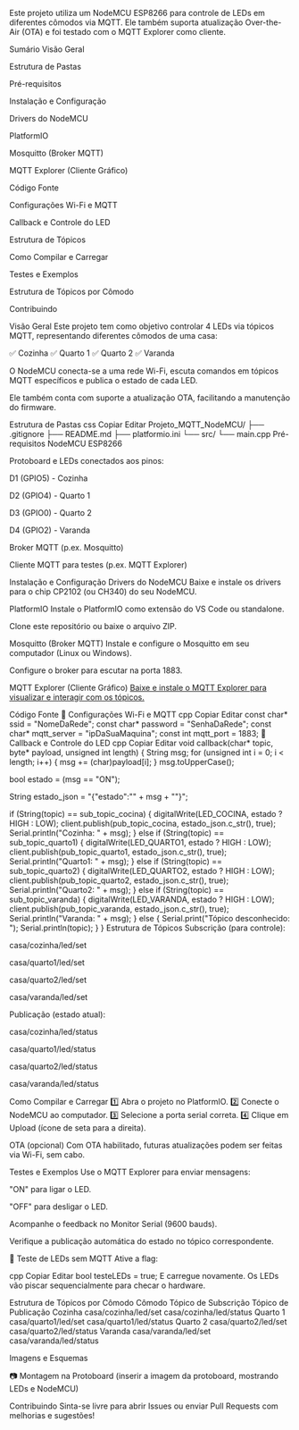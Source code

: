 Este projeto utiliza um NodeMCU ESP8266 para controle de LEDs em diferentes cômodos via MQTT. Ele também suporta atualização Over-the-Air (OTA) e foi testado com o MQTT Explorer como cliente.

Sumário
Visão Geral

Estrutura de Pastas

Pré-requisitos

Instalação e Configuração

Drivers do NodeMCU

PlatformIO

Mosquitto (Broker MQTT)

MQTT Explorer (Cliente Gráfico)

Código Fonte

Configurações Wi-Fi e MQTT

Callback e Controle do LED

Estrutura de Tópicos

Como Compilar e Carregar

Testes e Exemplos

Estrutura de Tópicos por Cômodo

Contribuindo

Visão Geral
Este projeto tem como objetivo controlar 4 LEDs via tópicos MQTT, representando diferentes cômodos de uma casa:

✅ Cozinha
✅ Quarto 1
✅ Quarto 2
✅ Varanda

O NodeMCU conecta-se a uma rede Wi-Fi, escuta comandos em tópicos MQTT específicos e publica o estado de cada LED.

Ele também conta com suporte a atualização OTA, facilitando a manutenção do firmware.

Estrutura de Pastas
css
Copiar
Editar
Projeto_MQTT_NodeMCU/
├── .gitignore
├── README.md
├── platformio.ini
└── src/
    └── main.cpp
Pré-requisitos
NodeMCU ESP8266

Protoboard e LEDs conectados aos pinos:

D1 (GPIO5) - Cozinha

D2 (GPIO4) - Quarto 1

D3 (GPIO0) - Quarto 2

D4 (GPIO2) - Varanda

Broker MQTT (p.ex. Mosquitto)

Cliente MQTT para testes (p.ex. MQTT Explorer)

Instalação e Configuração
Drivers do NodeMCU
Baixe e instale os drivers para o chip CP2102 (ou CH340) do seu NodeMCU.

PlatformIO
Instale o PlatformIO como extensão do VS Code ou standalone.

Clone este repositório ou baixe o arquivo ZIP.

Mosquitto (Broker MQTT)
Instale e configure o Mosquitto em seu computador (Linux ou Windows).

Configure o broker para escutar na porta 1883.

MQTT Explorer (Cliente Gráfico)
[Baixe e instale o MQTT Explorer para visualizar e interagir com os tópicos.](https://mqtt-explorer.com/)

Código Fonte
📂 Configurações Wi-Fi e MQTT
cpp
Copiar
Editar
const char* ssid = "NomeDaRede";
const char* password = "SenhaDaRede";
const char* mqtt_server = "ipDaSuaMaquina";
const int mqtt_port = 1883;
📂 Callback e Controle do LED
cpp
Copiar
Editar
void callback(char* topic, byte* payload, unsigned int length) {
  String msg;
  for (unsigned int i = 0; i < length; i++) {
    msg += (char)payload[i];
  }
  msg.toUpperCase();

  bool estado = (msg == "ON");

  String estado_json = "{\"estado\":\"" + msg + "\"}";

  if (String(topic) == sub_topic_cocina) {
    digitalWrite(LED_COCINA, estado ? HIGH : LOW);
    client.publish(pub_topic_cocina, estado_json.c_str(), true);
    Serial.println("Cozinha: " + msg);
  } else if (String(topic) == sub_topic_quarto1) {
    digitalWrite(LED_QUARTO1, estado ? HIGH : LOW);
    client.publish(pub_topic_quarto1, estado_json.c_str(), true);
    Serial.println("Quarto1: " + msg);
  } else if (String(topic) == sub_topic_quarto2) {
    digitalWrite(LED_QUARTO2, estado ? HIGH : LOW);
    client.publish(pub_topic_quarto2, estado_json.c_str(), true);
    Serial.println("Quarto2: " + msg);
  } else if (String(topic) == sub_topic_varanda) {
    digitalWrite(LED_VARANDA, estado ? HIGH : LOW);
    client.publish(pub_topic_varanda, estado_json.c_str(), true);
    Serial.println("Varanda: " + msg);
  } else {
    Serial.print("Tópico desconhecido: ");
    Serial.println(topic);
  }
}
Estrutura de Tópicos
Subscrição (para controle):

casa/cozinha/led/set

casa/quarto1/led/set

casa/quarto2/led/set

casa/varanda/led/set

Publicação (estado atual):

casa/cozinha/led/status

casa/quarto1/led/status

casa/quarto2/led/status

casa/varanda/led/status

Como Compilar e Carregar
1️⃣ Abra o projeto no PlatformIO.
2️⃣ Conecte o NodeMCU ao computador.
3️⃣ Selecione a porta serial correta.
4️⃣ Clique em Upload (ícone de seta para a direita).

OTA (opcional)
Com OTA habilitado, futuras atualizações podem ser feitas via Wi-Fi, sem cabo.

Testes e Exemplos
Use o MQTT Explorer para enviar mensagens:

"ON" para ligar o LED.

"OFF" para desligar o LED.

Acompanhe o feedback no Monitor Serial (9600 bauds).

Verifique a publicação automática do estado no tópico correspondente.

🔧 Teste de LEDs sem MQTT
Ative a flag:

cpp
Copiar
Editar
bool testeLEDs = true;
E carregue novamente. Os LEDs vão piscar sequencialmente para checar o hardware.

Estrutura de Tópicos por Cômodo
Cômodo	Tópico de Subscrição	Tópico de Publicação
Cozinha	casa/cozinha/led/set	casa/cozinha/led/status
Quarto 1	casa/quarto1/led/set	casa/quarto1/led/status
Quarto 2	casa/quarto2/led/set	casa/quarto2/led/status
Varanda	casa/varanda/led/set	casa/varanda/led/status

Imagens e Esquemas

📷 Montagem na Protoboard
(inserir a imagem da protoboard, mostrando LEDs e NodeMCU)

Contribuindo
Sinta-se livre para abrir Issues ou enviar Pull Requests com melhorias e sugestões!
